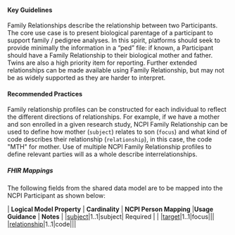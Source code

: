 #### Key Guidelines
Family Relationships describe the relationship between two Participants. The core use case is to present biological parentage of a participant to support family / pedigree analyses. In this spirit, platforms should seek to provide minimally the information in a “ped” file: if known, a Participant should have a Family Relationship to their biological mother and father. Twins are also a high priority item for reporting. Further extended relationships can be made available using Family Relationship, but may not be as widely supported as they are harder to interpret.

#### Recommended Practices
Family relationship profiles can be constructed for each individual to reflect the different directions of relationships. For example, if we have a mother and son enrolled in a given research study, NCPI Family Relationship can be used to define how mother (`subject`) relates to son (`focus`) and what kind of code describes their relationship (`relationship`), in this case, the code "MTH" for mother. Use of multiple NCPI Family Relationship profiles to define relevant parties will as a whole describe interrelationships.

##### FHIR Mappings
The following fields from the shared data model are to be mapped into the NCPI Participant as shown below:

| **Logical Model Property** | **Cardinality** |  **NCPI Person Mapping** |**Usage Guidance** | **Notes** |
|[subject](StructureDefinition-SharedDataModelFamilyRelationship-definitions.html#diff_SharedDataModelFamilyRelationship.subject)|1..1|subject| Required | |
|[target](StructureDefinition-SharedDataModelFamilyRelationship-definitions.html#diff_SharedDataModelFamilyRelationship.target)|1..1|focus|||
|[relationship](StructureDefinition-SharedDataModelFamilyRelationship-definitions.html#diff_SharedDataModelFamilyRelationship.relationship)|1..1|code|||

